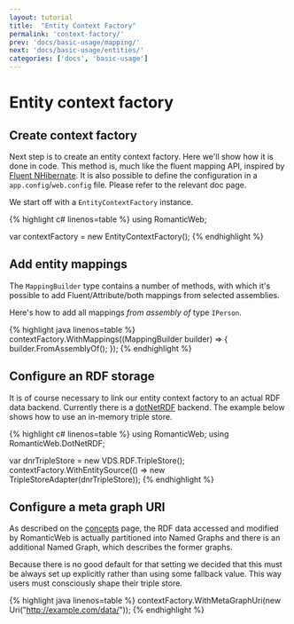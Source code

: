 ```yaml
---
layout: tutorial
title:  "Entity Context Factory"
permalink: 'context-factory/'
prev: 'docs/basic-usage/mapping/'
next: 'docs/basic-usage/entities/'
categories: ['docs', 'basic-usage']
---
```


# Entity context factory

## Create context factory

Next step is to create an entity context factory. Here we'll show how it is done in code. This method is,
much like the fluent mapping API, inspired by [Fluent NHibernate][fnh]. It is also possible to define the configuration
in a `app.config`/`web.config` file. Please refer to the relevant doc page.

We start off with a `EntityContextFactory` instance.

{% highlight c# linenos=table %}
using RomanticWeb;

var contextFactory = new EntityContextFactory();
{% endhighlight %}

## Add entity mappings

The `MappingBuilder` type contains a number of methods, with which it's possible to add Fluent/Attribute/both mappings
from selected assemblies.

Here's how to add all mappings _from assembly of_ type `IPerson`.

{% highlight java linenos=table %}
contextFactory.WithMappings((MappingBuilder builder) =>
               {
                   builder.FromAssemblyOf<IPerson>();
               });
{% endhighlight %}

## Configure an RDF storage

It is of course necessary to link our entity context factory to an actual RDF data backend. Currently there is a [dotNetRDF][dnr]
backend. The example below shows how to use an in-memory triple store.

{% highlight c# linenos=table %}
using RomanticWeb;
using RomanticWeb.DotNetRDF;

var dnrTripleStore = new VDS.RDF.TripleStore();
contextFactory.WithEntitySource(() => new TripleStoreAdapter(dnrTripleStore));
{% endhighlight %}

## Configure a meta graph URI

As described on the [concepts][concepts] page, the RDF data accessed and modified by RomanticWeb is actually partitioned
into Named Graphs and there is an additional Named Graph, which describes the former graphs.

Because there is no good default for that setting we decided that this must be always set up explicitly rather than using
some fallback value. This way users must consciously shape their triple store.

{% highlight java linenos=table %}
contextFactory.WithMetaGraphUri(new Uri("http://example.com/data/"));
{% endhighlight %}

[foaf]: http://www.foaf-project.org/
[foaf-doc]: http://xmlns.com/foaf/spec/
[fnh]: http://www.fluentnhibernate.org/
[concepts]: ../../getting-started/concepts
[dnr]: http://dotnetrdf.org